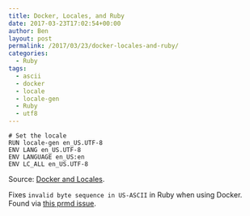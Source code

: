 ```yaml
---
title: Docker, Locales, and Ruby
date: 2017-03-23T17:02:54+00:00
author: Ben
layout: post
permalink: /2017/03/23/docker-locales-and-ruby/
categories:
  - Ruby
tags:
  - ascii
  - docker
  - locale
  - locale-gen
  - Ruby
  - utf8
---
```

    # Set the locale
    RUN locale-gen en_US.UTF-8  
    ENV LANG en_US.UTF-8  
    ENV LANGUAGE en_US:en  
    ENV LC_ALL en_US.UTF-8
    

Source: [Docker and Locales](http://jaredmarkell.com/docker-and-locales/).

Fixes `invalid byte sequence in US-ASCII` in Ruby when using Docker.  Found via [this prmd issue](https://github.com/interagent/prmd/issues/237).